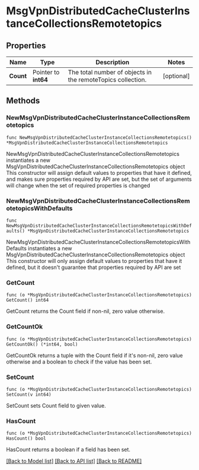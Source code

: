# MsgVpnDistributedCacheClusterInstanceCollectionsRemotetopics

## Properties

Name | Type | Description | Notes
------------ | ------------- | ------------- | -------------
**Count** | Pointer to **int64** | The total number of objects in the remoteTopics collection. | [optional] 

## Methods

### NewMsgVpnDistributedCacheClusterInstanceCollectionsRemotetopics

`func NewMsgVpnDistributedCacheClusterInstanceCollectionsRemotetopics() *MsgVpnDistributedCacheClusterInstanceCollectionsRemotetopics`

NewMsgVpnDistributedCacheClusterInstanceCollectionsRemotetopics instantiates a new MsgVpnDistributedCacheClusterInstanceCollectionsRemotetopics object
This constructor will assign default values to properties that have it defined,
and makes sure properties required by API are set, but the set of arguments
will change when the set of required properties is changed

### NewMsgVpnDistributedCacheClusterInstanceCollectionsRemotetopicsWithDefaults

`func NewMsgVpnDistributedCacheClusterInstanceCollectionsRemotetopicsWithDefaults() *MsgVpnDistributedCacheClusterInstanceCollectionsRemotetopics`

NewMsgVpnDistributedCacheClusterInstanceCollectionsRemotetopicsWithDefaults instantiates a new MsgVpnDistributedCacheClusterInstanceCollectionsRemotetopics object
This constructor will only assign default values to properties that have it defined,
but it doesn't guarantee that properties required by API are set

### GetCount

`func (o *MsgVpnDistributedCacheClusterInstanceCollectionsRemotetopics) GetCount() int64`

GetCount returns the Count field if non-nil, zero value otherwise.

### GetCountOk

`func (o *MsgVpnDistributedCacheClusterInstanceCollectionsRemotetopics) GetCountOk() (*int64, bool)`

GetCountOk returns a tuple with the Count field if it's non-nil, zero value otherwise
and a boolean to check if the value has been set.

### SetCount

`func (o *MsgVpnDistributedCacheClusterInstanceCollectionsRemotetopics) SetCount(v int64)`

SetCount sets Count field to given value.

### HasCount

`func (o *MsgVpnDistributedCacheClusterInstanceCollectionsRemotetopics) HasCount() bool`

HasCount returns a boolean if a field has been set.


[[Back to Model list]](../README.md#documentation-for-models) [[Back to API list]](../README.md#documentation-for-api-endpoints) [[Back to README]](../README.md)


